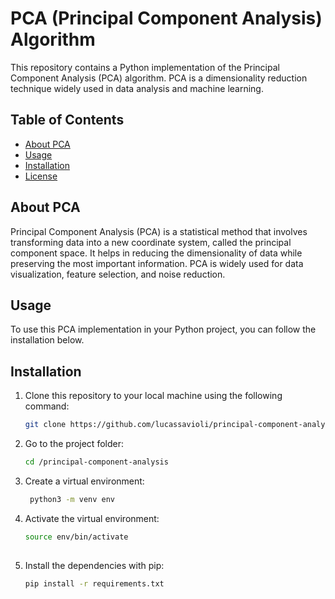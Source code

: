 # PCA (Principal Component Analysis) Algorithm

This repository contains a Python implementation of the Principal Component Analysis (PCA) algorithm. PCA is a dimensionality reduction technique widely used in data analysis and machine learning.

## Table of Contents

- [About PCA](#about-pca)
- [Usage](#usage)
- [Installation](#installation)
- [License](#license)

## About PCA

Principal Component Analysis (PCA) is a statistical method that involves transforming data into a new coordinate system, called the principal component space. It helps in reducing the dimensionality of data while preserving the most important information. PCA is widely used for data visualization, feature selection, and noise reduction.

## Usage

To use this PCA implementation in your Python project, you can follow the installation below.

## Installation

1. Clone this repository to your local machine using the following command:

   ```bash
   git clone https://github.com/lucassavioli/principal-component-analysis

2. Go to the project folder:
    ```bash
    cd /principal-component-analysis

3. Create a virtual environment:
   
   ```bash
    python3 -m venv env

4. Activate the virtual environment:

   ```bash
   source env/bin/activate
 
5. Install the dependencies with pip:
    ```bash
    pip install -r requirements.txt